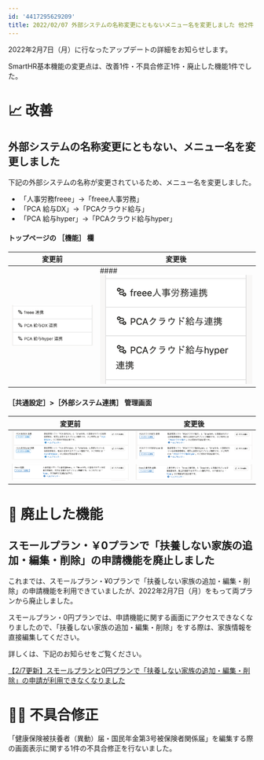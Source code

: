 ```yaml
---
id: '4417295629209'
title: 2022/02/07 外部システムの名称変更にともないメニュー名を変更しました 他2件
---
```

2022年2月7日（月）に行なったアップデートの詳細をお知らせします。

SmartHR基本機能の変更点は、改善1件・不具合修正1件・廃止した機能1件でした。

# 📈 改善

## 外部システムの名称変更にともない、メニュー名を変更しました

下記の外部システムの名称が変更されているため、メニュー名を変更しました。

- 「人事労務freee」→「freee人事労務」
- 「PCA 給与DX」→「PCAクラウド給与」
- 「PCA 給与hyper」→「PCAクラウド給与hyper」

#### トップページの **［機能］** 欄

| 変更前 | 変更後 |
| --- | --- |
| ![](./152291721-24a7d219-021f-4aac-a193-e1a7d5466afa.png) |   #### ![](./__________________SmartHR____________.png)   |

####  **［共通設定］>［外部システム連携］** 管理画面

| 変更前 | 変更後 |
| --- | --- |
| ![](./152291735-1bb17dfa-5d9a-4b26-971b-7b38da7cd1e2-1.png) | ![](./152308576-325575b8-0f89-4f47-92d3-7670207dba16.png) |
| ![](./152291748-e668844f-bb0e-456a-8d64-b2a8c7395f76.png) | ![](./152308602-ed9f910a-87a9-4524-9c97-3b2d49054d98.png) |

# 👋 廃止した機能

## スモールプラン・￥0プランで「扶養しない家族の追加・編集・削除」の申請機能を廃止しました

これまでは、スモールプラン・¥0プランで「扶養しない家族の追加・編集・削除」の申請機能を利用できていましたが、2022年2月7日（月）をもって両プランから廃止しました。

スモールプラン・0円プランでは、申請機能に関する画面にアクセスできなくなりましたので、「扶養しない家族の追加・編集・削除」をする際は、家族情報を直接編集してください。

詳しくは、下記のお知らせをご覧ください。

[【2/7更新】スモールプランと0円プランで「扶養しない家族の追加・編集・削除」の申請が利用できなくなりました](https://smarthr.jp/update/31411)

# 👨‍⚕️ 不具合修正

「健康保険被扶養者（異動）届・国民年金第3号被保険者関係届」を編集する際の画面表示に関する1件の不具合修正を行ないました。
